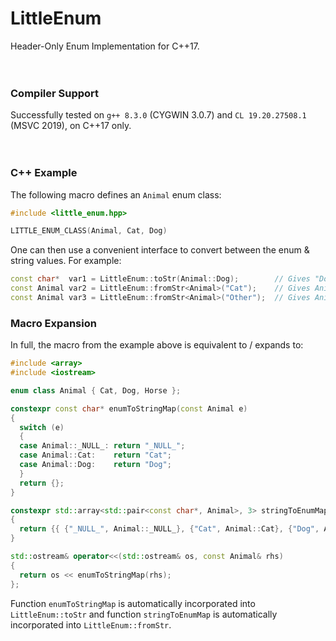 # LittleEnum

Header-Only Enum Implementation for C++17.
<br><br><br>

### Compiler Support
Successfully tested on `g++ 8.3.0` (CYGWIN 3.0.7) and `CL 19.20.27508.1` (MSVC 2019), on C++17 only.
<br><br><br>

### C++ Example
The following macro defines an `Animal` enum class:
```cpp
#include <little_enum.hpp>

LITTLE_ENUM_CLASS(Animal, Cat, Dog)
```

One can then use a convenient interface to convert between the enum & string values. For example:
```cpp
const char*  var1 = LittleEnum::toStr(Animal::Dog);        // Gives "Dog"
const Animal var2 = LittleEnum::fromStr<Animal>("Cat");    // Gives Animal::Cat
const Animal var3 = LittleEnum::fromStr<Animal>("Other");  // Gives Animal::_NULL_
```

### Macro Expansion
In full, the macro from the example above is equivalent to / expands to:
```cpp
#include <array>
#include <iostream>

enum class Animal { Cat, Dog, Horse }; 

constexpr const char* enumToStringMap(const Animal e) 
{
  switch (e) 
  {
  case Animal::_NULL_: return "_NULL_";
  case Animal::Cat:    return "Cat";
  case Animal::Dog:    return "Dog";
  } 
  return {}; 
} 

constexpr std::array<std::pair<const char*, Animal>, 3> stringToEnumMap(Animal) 
{
  return {{ {"_NULL_", Animal::_NULL_}, {"Cat", Animal::Cat}, {"Dog", Animal::Dog} }}; 
} 

std::ostream& operator<<(std::ostream& os, const Animal& rhs)
{
  return os << enumToStringMap(rhs); 
};
```
Function `enumToStringMap` is automatically incorporated into `LittleEnum::toStr` and function `stringToEnumMap` is automatically incorporated into `LittleEnum::fromStr`.
